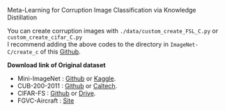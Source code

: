Meta-Learning for Corruption Image Classification via Knowledge Distillation

You can create corruption images with ```./data/custom_create_FSL_C.py``` or ```custom_create_cifar_C.py``` <br/>
I recommend adding the above codes to the directory in ```ImageNet-C/create_c``` of this [Github](https://github.com/hendrycks/robustness/tree/master).

**Download link of Original dataset**
- Mini-ImageNet : [Github](https://github.com/yaoyao-liu/mini-imagenet-tools) or [Kaggle](https://www.kaggle.com/datasets/arjunashok33/miniimagenet).
- CUB-200-2011 : [Github](https://github.com/pytorch/vision/issues/2992) or [Caltech](https://data.caltech.edu/records/65de6-vp158).
- CIFAR-FS : [Github](https://github.com/bertinetto/r2d2) or [Drive](https://drive.google.com/file/d/1pTsCCMDj45kzFYgrnO67BWVbKs48Q3NI/view).
- FGVC-Aircraft : [Site](https://www.robots.ox.ac.uk/~vgg/data/fgvc-aircraft/)
